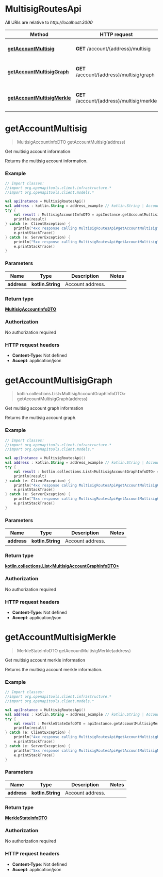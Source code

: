 # MultisigRoutesApi

All URIs are relative to *http://localhost:3000*

Method | HTTP request | Description
------------- | ------------- | -------------
[**getAccountMultisig**](MultisigRoutesApi.md#getAccountMultisig) | **GET** /account/{address}/multisig | Get multisig account information
[**getAccountMultisigGraph**](MultisigRoutesApi.md#getAccountMultisigGraph) | **GET** /account/{address}/multisig/graph | Get multisig account graph information
[**getAccountMultisigMerkle**](MultisigRoutesApi.md#getAccountMultisigMerkle) | **GET** /account/{address}/multisig/merkle | Get multisig account merkle information


<a id="getAccountMultisig"></a>
# **getAccountMultisig**
> MultisigAccountInfoDTO getAccountMultisig(address)

Get multisig account information

Returns the multisig account information.

### Example
```kotlin
// Import classes:
//import org.openapitools.client.infrastructure.*
//import org.openapitools.client.models.*

val apiInstance = MultisigRoutesApi()
val address : kotlin.String = address_example // kotlin.String | Account address.
try {
    val result : MultisigAccountInfoDTO = apiInstance.getAccountMultisig(address)
    println(result)
} catch (e: ClientException) {
    println("4xx response calling MultisigRoutesApi#getAccountMultisig")
    e.printStackTrace()
} catch (e: ServerException) {
    println("5xx response calling MultisigRoutesApi#getAccountMultisig")
    e.printStackTrace()
}
```

### Parameters

Name | Type | Description  | Notes
------------- | ------------- | ------------- | -------------
 **address** | **kotlin.String**| Account address. |

### Return type

[**MultisigAccountInfoDTO**](MultisigAccountInfoDTO.md)

### Authorization

No authorization required

### HTTP request headers

 - **Content-Type**: Not defined
 - **Accept**: application/json

<a id="getAccountMultisigGraph"></a>
# **getAccountMultisigGraph**
> kotlin.collections.List&lt;MultisigAccountGraphInfoDTO&gt; getAccountMultisigGraph(address)

Get multisig account graph information

Returns the multisig account graph.

### Example
```kotlin
// Import classes:
//import org.openapitools.client.infrastructure.*
//import org.openapitools.client.models.*

val apiInstance = MultisigRoutesApi()
val address : kotlin.String = address_example // kotlin.String | Account address.
try {
    val result : kotlin.collections.List<MultisigAccountGraphInfoDTO> = apiInstance.getAccountMultisigGraph(address)
    println(result)
} catch (e: ClientException) {
    println("4xx response calling MultisigRoutesApi#getAccountMultisigGraph")
    e.printStackTrace()
} catch (e: ServerException) {
    println("5xx response calling MultisigRoutesApi#getAccountMultisigGraph")
    e.printStackTrace()
}
```

### Parameters

Name | Type | Description  | Notes
------------- | ------------- | ------------- | -------------
 **address** | **kotlin.String**| Account address. |

### Return type

[**kotlin.collections.List&lt;MultisigAccountGraphInfoDTO&gt;**](MultisigAccountGraphInfoDTO.md)

### Authorization

No authorization required

### HTTP request headers

 - **Content-Type**: Not defined
 - **Accept**: application/json

<a id="getAccountMultisigMerkle"></a>
# **getAccountMultisigMerkle**
> MerkleStateInfoDTO getAccountMultisigMerkle(address)

Get multisig account merkle information

Returns the multisig account merkle information.

### Example
```kotlin
// Import classes:
//import org.openapitools.client.infrastructure.*
//import org.openapitools.client.models.*

val apiInstance = MultisigRoutesApi()
val address : kotlin.String = address_example // kotlin.String | Account address.
try {
    val result : MerkleStateInfoDTO = apiInstance.getAccountMultisigMerkle(address)
    println(result)
} catch (e: ClientException) {
    println("4xx response calling MultisigRoutesApi#getAccountMultisigMerkle")
    e.printStackTrace()
} catch (e: ServerException) {
    println("5xx response calling MultisigRoutesApi#getAccountMultisigMerkle")
    e.printStackTrace()
}
```

### Parameters

Name | Type | Description  | Notes
------------- | ------------- | ------------- | -------------
 **address** | **kotlin.String**| Account address. |

### Return type

[**MerkleStateInfoDTO**](MerkleStateInfoDTO.md)

### Authorization

No authorization required

### HTTP request headers

 - **Content-Type**: Not defined
 - **Accept**: application/json

